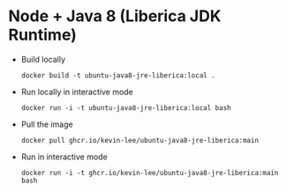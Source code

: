 # Node + Java 8 (Liberica JDK Runtime)

* Build locally
  ```shell
  docker build -t ubuntu-java8-jre-liberica:local .
  ```

* Run locally in interactive mode
  ```shell
  docker run -i -t ubuntu-java8-jre-liberica:local bash
  ```

* Pull the image
  ```shell
  docker pull ghcr.io/kevin-lee/ubuntu-java8-jre-liberica:main
  ```

* Run in interactive mode
  ```shell
  docker run -i -t ghcr.io/kevin-lee/ubuntu-java8-jre-liberica:main bash
  ```
